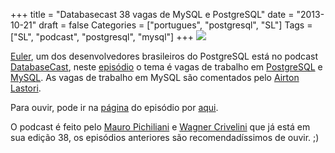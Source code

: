 +++
title = "Databasecast 38 vagas de MySQL e PostgreSQL"
date = "2013-10-21"
draft = false
Categories = ["portugues", "postgresql", "SL"]
Tags = ["SL", "podcast", "postgresql", "mysql"]
+++
![]( /images/VitrineDatabaseCast38.jpg)

[Euler](https://twitter.com/eulerto), um dos desenvolvedores brasileiros
do PostgreSQL está no podcast
[DatabaseCast](http://imasters.com.br/perfil/databasecast/), neste
[episódio](http://imasters.com.br/banco-de-dados/postgresql/databasecast-vagas-de-mysql-e-postgresql/)
o tema é vagas de trabalho em [PostgreSQL](http://www.postgresql.org/) e
[MySQL](http://www.mysql.org/). As vagas de trabalho em MySQL são
comentados pelo [Airton Lastori](https://twitter.com/alastori).

Para ouvir, pode ir na
[página](http://imasters.com.br/perfil/databasecast/) do episódio por
[aqui](http://imasters.com.br/perfil/databasecast/).

O podcast é feito pelo [Mauro Pichiliani](http://pichiliani.com.br/) e
[Wagner Crivelini](http://www.wcrivelini.com.br/blog/) que já está em
sua edição 38, os episódios anteriores são recomendadíssimos de ouvir.
;)
